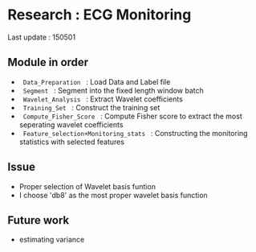# Research : ECG Monitoring
Last update : 150501 

## Module in order 
* <code> Data_Preparation </code>
: Load Data and Label file 
* <code> Segment </code>
: Segment into the fixed length window batch 
* <code> Wavelet_Analysis </code>
: Extract Wavelet coefficients 
* <code> Training_Set </code>
: Construct the training set 
* <code> Compute_Fisher_Score </code> 
: Compute Fisher score to extract the most seperating wavelet coefficients 
* <code> Feature_selection+Monitoring_stats </code>
: Constructing the monitoring statistics with selected features 

## Issue 
* Proper selection of Wavelet basis funtion 
* I choose 'db8' as the most proper wavelet basis function

## Future work 
* estimating variance 
